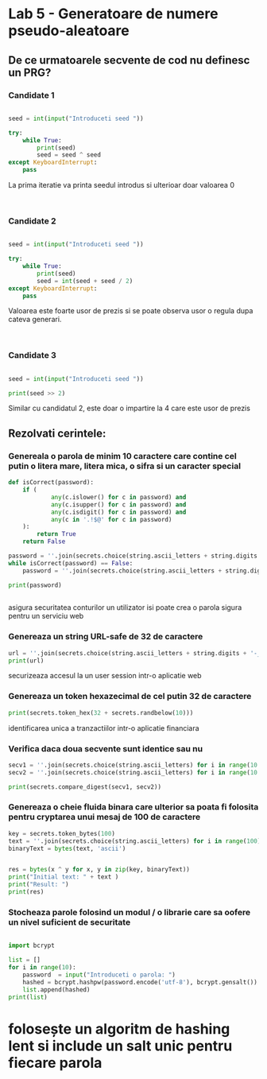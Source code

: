 # Lab 5 - Generatoare de numere pseudo-aleatoare 

## De ce urmatoarele secvente de cod nu definesc un PRG?



### Candidate 1
```python

seed = int(input("Introduceti seed "))

try:
    while True:
        print(seed)
        seed = seed ^ seed
except KeyboardInterrupt:
    pass
```

La prima iteratie va printa seedul introdus si ulterioar doar valoarea 0

<br>

### Candidate 2

```python

seed = int(input("Introduceti seed "))

try:
    while True:
        print(seed)
        seed = int(seed + seed / 2)
except KeyboardInterrupt:
    pass
```
Valoarea este foarte usor de prezis si se poate observa usor o regula dupa cateva generari.

<br>

### Candidate 3

```python

seed = int(input("Introduceti seed "))

print(seed >> 2)
```

Similar cu candidatul 2, este doar o impartire la 4 care este usor de prezis



## Rezolvati cerintele:

### Genereala o parola de minim 10 caractere care contine cel putin o litera mare, litera mica, o sifra si un caracter special

```python
def isCorrect(password):
    if (
            any(c.islower() for c in password) and
            any(c.isupper() for c in password) and
            any(c.isdigit() for c in password) and
            any(c in '.!$@' for c in password)
    ):
        return True
    return False

password = ''.join(secrets.choice(string.ascii_letters + string.digits + '.!$@') for i in range(10 + secrets.randbelow(10)))
while isCorrect(password) == False:
    password = ''.join(secrets.choice(string.ascii_letters + string.digits + '.!$@') for i in range(10 + secrets.randbelow(10)))

print(password)
    
```
asigura securitatea conturilor
un utilizator isi poate crea o parola sigura pentru un serviciu web



### Genereaza un string URL-safe de 32 de caractere

```python
url = ''.join(secrets.choice(string.ascii_letters + string.digits + '-_') for _ in range(32 + secrets.randbelow(10) ))
print(url)

```
securizeaza accesul la un user session intr-o aplicatie web

### Genereaza un token hexazecimal de cel putin 32 de caractere

```python
print(secrets.token_hex(32 + secrets.randbelow(10)))
```
identificarea unica a tranzactiilor intr-o aplicatie financiara


### Verifica daca doua secvente sunt identice sau nu

```python
secv1 = ''.join(secrets.choice(string.ascii_letters) for i in range(10 + secrets.randbelow(10)))
secv2 = ''.join(secrets.choice(string.ascii_letters) for i in range(10 + secrets.randbelow(10)))

print(secrets.compare_digest(secv1, secv2))
```



### Genereaza o cheie fluida binara care ulterior sa poata fi folosita pentru cryptarea unui mesaj de 100 de caractere

```python
key = secrets.token_bytes(100)
text = ''.join(secrets.choice(string.ascii_letters) for i in range(100))
binaryText = bytes(text, 'ascii')


res = bytes(x ^ y for x, y in zip(key, binaryText))
print("Initial text: " + text )
print("Result: ")
print(res)
```


### Stocheaza parole folosind un modul / o librarie care sa oofere un nivel suficient de securitate

```python

import bcrypt

list = []
for i in range(10):
    password  = input("Introduceti o parola: ")
    hashed = bcrypt.hashpw(password.encode('utf-8'), bcrypt.gensalt())
    list.append(hashed)
print(list)
```


#  folosește un algoritm de hashing lent si include un salt unic pentru fiecare parola

